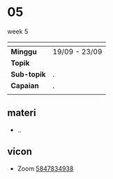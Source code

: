 # 05
week 5

<span> | <span>
:- | :-
**Minggu** | 19/09 - 23/09
**Topik** | 
**Sub-topik** | .
**Capaian** | .
||


## materi
+ ..


## vicon
+ Zoom [5847834938](https://itb-ac-id.zoom.us/j/5847834938?pwd=Z2twMXJsc05UbWdtSWNHTys3TmhBQT09)